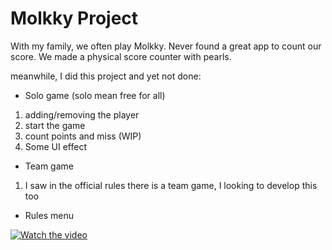 # Molkky Project

With my family, we often play Molkky. Never found a great app to count our score. We made a physical score counter with pearls.

meanwhile, I did this project and yet not done:

- Solo game (solo mean free for all)
1. adding/removing the player
2. start the game
3. count points and miss (WIP)
4. Some UI effect
   
- Team game
1. I saw in the official rules there is a team game, I looking to develop this too

- Rules menu

[![Watch the video](https://img.youtube.com/vi/w_tCY0sHXuw/maxresdefault.jpg)](https://youtu.be/w_tCY0sHXuw)
